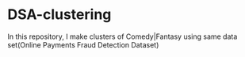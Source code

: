# DSA-clustering
In this repository, I  make clusters of Comedy|Fantasy using same data set(Online Payments Fraud Detection Dataset)
